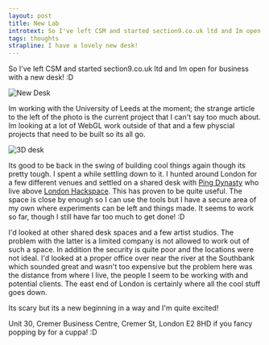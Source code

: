 ```yaml
---
layout: post
title: New Lab
introtext: So I've left CSM and started section9.co.uk ltd and Im open for business with a new desk! :D
tags: thoughts
strapline: I have a lovely new desk!
---
```


So I've left CSM and started section9.co.uk ltd and Im open for business with a new desk! :D


![New Desk](http://farm8.staticflickr.com/7112/6891988900_5ea6170700.jpg)


Im working with the University of Leeds at the moment; the strange article to the left of the photo is the current project that I can't say too much about. Im looking at a lot of WebGL work outside of that and a few physcial projects that need to be built so its all go.


![3D desk](http://farm8.staticflickr.com/7108/7038073543_a6f3010789.jpg)


Its good to be back in the swing of building cool things again though its pretty tough. I spent a while settling down to it. I hunted around London for a few different venues and settled on a shared desk with [Ping Dynasty](http://hq.pingdynasty.com/blog/) who live above [London Hackspace](http://london.hackspace.org.uk). This has proven to be quite useful. The space is close by enough so I can use the tools but I have a secure area of my own where experiments can be left and things made. It seems to work so far, though I still have far too much to get done! :D

I'd looked at other shared desk spaces and a few artist studios. The problem with the latter is a limited company is not allowed to work out of such a space. In addition the security is quite poor and the locations were not ideal. I'd looked at a proper office over near the river at the Southbank which sounded great and wasn't too expensive but the problem here was the distance from where I live, the people I seem to be working with and potential clients. The east end of London is certainly where all the cool stuff goes down.

Its scary but its a new beginning in a way and I'm quite excited! 

Unit 30, Cremer Business Centre, Cremer St, London E2 8HD if you fancy popping by for a cuppa! :D
